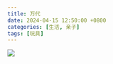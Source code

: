 ```yaml
---
title: 万代
date: 2024-04-15 12:50:00 +0800
categories: [生活, 亲子]
tags: [玩具]
---
```


![](https://github.com/kicklie/kicklie.github.io/raw/master/img/wandai.jpg)